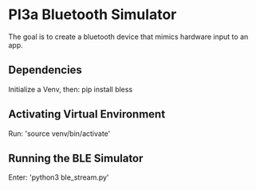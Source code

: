 # PI3a Bluetooth Simulator
The goal is to create a bluetooth device that mimics hardware input to an app.

## Dependencies
Initialize a Venv, then: pip install bless

## Activating Virtual Environment
Run: 'source venv/bin/activate'

## Running the BLE Simulator
Enter: 'python3 ble_stream.py'
